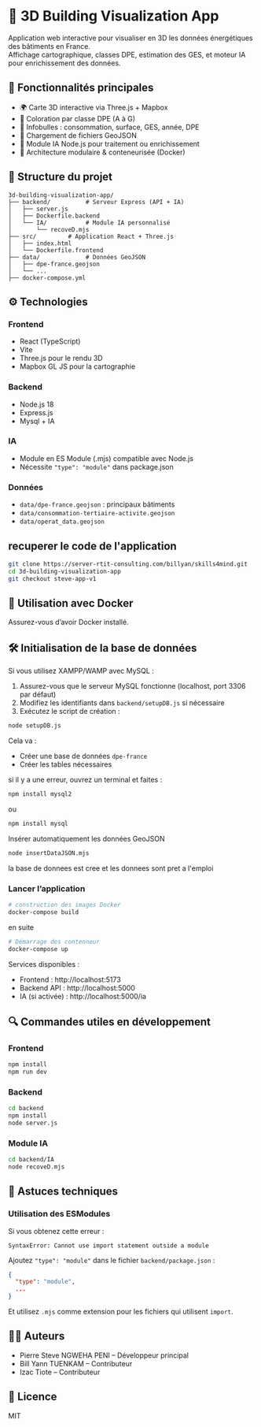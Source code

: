 # 🏢 3D Building Visualization App

Application web interactive pour visualiser en 3D les données énergétiques des bâtiments en France.  
Affichage cartographique, classes DPE, estimation des GES, et moteur IA pour enrichissement des données.

## 🚀 Fonctionnalités principales

- 🌍 Carte 3D interactive via Three.js + Mapbox  
- 🎨 Coloration par classe DPE (A à G)  
- 🔎 Infobulles : consommation, surface, GES, année, DPE  
- 📁 Chargement de fichiers GeoJSON  
- 🤖 Module IA Node.js pour traitement ou enrichissement  
- 🔧 Architecture modulaire & conteneurisée (Docker)  

## 🧱 Structure du projet

```
3d-building-visualization-app/
├── backend/          # Serveur Express (API + IA)
│   ├── server.js
│   ├── Dockerfile.backend
│   └── IA/           # Module IA personnalisé
│       └── recoveD.mjs
├── src/         # Application React + Three.js
│   ├── index.html
│   └── Dockerfile.frontend
├── data/             # Données GeoJSON
│   ├── dpe-france.geojson
│   └── ...
├── docker-compose.yml
```

## ⚙️ Technologies

### Frontend
- React (TypeScript)
- Vite
- Three.js pour le rendu 3D
- Mapbox GL JS pour la cartographie

### Backend
- Node.js 18
- Express.js
- Mysql + IA

### IA
- Module en ES Module (.mjs) compatible avec Node.js
- Nécessite `"type": "module"` dans package.json

### Données
- `data/dpe-france.geojson` : principaux bâtiments
- `data/consommation-tertiaire-activite.geojson`
- `data/operat_data.geojson`


##  recuperer le code de l'application

```bash
git clone https://server-rtit-consulting.com/billyan/skills4mind.git
cd 3d-building-visualization-app
git checkout steve-app-v1

```


## 🐳 Utilisation avec Docker

Assurez-vous d’avoir Docker installé.

## 🛠️ Initialisation de la base de données

Si vous utilisez XAMPP/WAMP avec MySQL :

1. Assurez-vous que le serveur MySQL fonctionne (localhost, port 3306 par défaut)
2. Modifiez les identifiants dans `backend/setupDB.js` si nécessaire
3. Exécutez le script de création :

```bash
node setupDB.js
```
Cela va :
- Créer une base de données `dpe-france`
- Créer les tables nécessaires


si il y a une erreur, ouvrez un terminal et faites :

```bash
npm install mysql2
```
ou 

```bash
npm install mysql
```


Insérer automatiquement les données GeoJSON

```bash
node insertDataJSON.mjs
```

la base de donnees est cree et les donnees sont pret a l'emploi

### Lancer l’application

```bash
# construction des images Docker
docker-compose build
```

en suite 

```bash
# Démarrage des contenneur
docker-compose up
```

Services disponibles :
- Frontend : http://localhost:5173  
- Backend API : http://localhost:5000  
- IA (si activée) : http://localhost:5000/ia  








## 🔍 Commandes utiles en développement

### Frontend

```bash
npm install
npm run dev
```

### Backend

```bash
cd backend
npm install
node server.js
```

### Module IA

```bash
cd backend/IA
node recoveD.mjs
```

## 📝 Astuces techniques

### Utilisation des ESModules

Si vous obtenez cette erreur :

```
SyntaxError: Cannot use import statement outside a module
```

Ajoutez `"type": "module"` dans le fichier `backend/package.json` :

```json
{
  "type": "module",
  ...
}
```

Et utilisez `.mjs` comme extension pour les fichiers qui utilisent `import`.

## 👨‍💻 Auteurs

- Pierre Steve NGWEHA PENI – Développeur principal  
- Bill Yann TUENKAM – Contributeur  
- Izac Tiote – Contributeur  

## 📄 Licence

MIT
